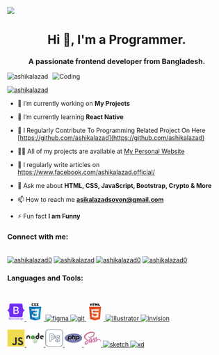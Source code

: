 <p><img src="https://github.com/ashikalazad/ashikalazad/blob/main/my-github-img.png" /></p>

<h1 align="center">Hi 👋, I'm a Programmer.</h1>
<h3 align="center">A passionate frontend developer from Bangladesh.</h3>

<p><img align="right" alt="Coding" width="400" src="https://cdn.dribbble.com/users/1162077/screenshots/3848914/programmer.gif"/></p>

<p align="left"> <img src="https://komarev.com/ghpvc/?username=ashikalazad&label=Profile%20views&color=0e75b6&style=flat" alt="ashikalazad" /> </p>

<p align="left"> <a href="https://twitter.com/ashikalazad_OFC" target="blank"><img src="https://img.shields.io/twitter/follow/ashikalazad0?logo=twitter&style=for-the-badge" alt="ashikalazad" /></a> </p>

- 🔭 I’m currently working on **My Projects**

- 🌱 I’m currently learning **React Native**

- 🤝 I Regularly Contribute To Programming Related Project On Here [https://github.com/ashikalazad](https://github.com/ashikalazad)

- 👨‍💻 All of my projects are available at [My Personal Website](https://my-website.ashikalazad.com/)

- 📝 I regularly write articles on https://www.facebook.com/ashikalazad.official/

- 💬 Ask me about **HTML, CSS, JavaScript, Bootstrap, Crypto & More**

- 📫 How to reach me **asikalazadsovon@gmail.com**

- ⚡ Fun fact **I am Funny**

<p></p>

<h3 align="left" alt="Coding" width="400">Connect with me:</h3>
<p align="left" alt="Coding" width="400"><br>
<a href="https://twitter.com/ashikalazad_OFC" target="blank"><img align="center" src="https://raw.githubusercontent.com/rahuldkjain/github-profile-readme-generator/master/src/images/icons/Social/twitter.svg" alt="ashikalazad0" height="30" width="40" /></a>
<a href="https://www.linkedin.com/in/ashikalazad/" target="blank"><img align="center" src="https://raw.githubusercontent.com/rahuldkjain/github-profile-readme-generator/master/src/images/icons/Social/linked-in-alt.svg" alt="ashikalazad" height="30" width="40" /></a>
<a href="https://www.facebook.com/ashikalazad.official/" target="blank"><img align="center" src="https://raw.githubusercontent.com/rahuldkjain/github-profile-readme-generator/master/src/images/icons/Social/facebook.svg" alt="ashikalazad0" height="30" width="40" /></a>
<a href="https://www.instagram.com/ashikalazad_official/" target="blank"><img align="center" src="https://raw.githubusercontent.com/rahuldkjain/github-profile-readme-generator/master/src/images/icons/Social/instagram.svg" alt="ashikalazad0" height="30" width="40" /></a>
</p>

<h3 align="left">Languages and Tools:</h3><br>
<p align="left"> <a href="https://getbootstrap.com" target="_blank" rel="noreferrer"> <img src="https://raw.githubusercontent.com/devicons/devicon/master/icons/bootstrap/bootstrap-plain-wordmark.svg" alt="bootstrap" width="40" height="40"/> </a> <a href="https://www.w3schools.com/css/" target="_blank" rel="noreferrer"> <img src="https://raw.githubusercontent.com/devicons/devicon/master/icons/css3/css3-original-wordmark.svg" alt="css3" width="40" height="40"/> </a> <a href="https://www.figma.com/" target="_blank" rel="noreferrer"> <img src="https://www.vectorlogo.zone/logos/figma/figma-icon.svg" alt="figma" width="40" height="40"/> </a> <a href="https://git-scm.com/" target="_blank" rel="noreferrer"> <img src="https://www.vectorlogo.zone/logos/git-scm/git-scm-icon.svg" alt="git" width="40" height="40"/> </a> <a href="https://www.w3.org/html/" target="_blank" rel="noreferrer"> <img src="https://raw.githubusercontent.com/devicons/devicon/master/icons/html5/html5-original-wordmark.svg" alt="html5" width="40" height="40"/> </a> <a href="https://www.adobe.com/in/products/illustrator.html" target="_blank" rel="noreferrer"> <img src="https://www.vectorlogo.zone/logos/adobe_illustrator/adobe_illustrator-icon.svg" alt="illustrator" width="40" height="40"/> </a> <a href="https://www.invisionapp.com/" target="_blank" rel="noreferrer"> <img src="https://www.vectorlogo.zone/logos/invisionapp/invisionapp-icon.svg" alt="invision" width="40" height="40"/> </a> <br><br> <a href="https://developer.mozilla.org/en-US/docs/Web/JavaScript" target="_blank" rel="noreferrer"> <img src="https://raw.githubusercontent.com/devicons/devicon/master/icons/javascript/javascript-original.svg" alt="javascript" width="40" height="40"/> </a> <a href="https://nodejs.org" target="_blank" rel="noreferrer"> <img src="https://raw.githubusercontent.com/devicons/devicon/master/icons/nodejs/nodejs-original-wordmark.svg" alt="nodejs" width="40" height="40"/> </a> <a href="https://www.photoshop.com/en" target="_blank" rel="noreferrer"> <img src="https://raw.githubusercontent.com/devicons/devicon/master/icons/photoshop/photoshop-line.svg" alt="photoshop" width="40" height="40"/> </a> <a href="https://www.php.net" target="_blank" rel="noreferrer"> <img src="https://raw.githubusercontent.com/devicons/devicon/master/icons/php/php-original.svg" alt="php" width="40" height="40"/> </a> <a href="https://sass-lang.com" target="_blank" rel="noreferrer"> <img src="https://raw.githubusercontent.com/devicons/devicon/master/icons/sass/sass-original.svg" alt="sass" width="40" height="40"/> </a> <a href="https://www.sketch.com/" target="_blank" rel="noreferrer"> <img src="https://www.vectorlogo.zone/logos/sketchapp/sketchapp-icon.svg" alt="sketch" width="40" height="40"/> </a> <a href="https://www.adobe.com/products/xd.html" target="_blank" rel="noreferrer"> <img src="https://cdn.worldvectorlogo.com/logos/adobe-xd.svg" alt="xd" width="40" height="40"/> </a> </p><br><br>

 

